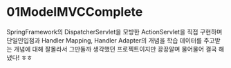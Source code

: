 # 01ModelMVCComplete
SpringFramework의 DispatcherServlet을 모방한 ActionServlet을 직접 구현하며 단일인입점과 Handler Mapping, Handler Adapter의 개념을 학습
데이터를 주고받는 개념에 대해 잘몰라서 그만둘까 생각했던 프로젝트이지만 끙끙알며 물어물어 결국 해냈다! ㅎㅎ
